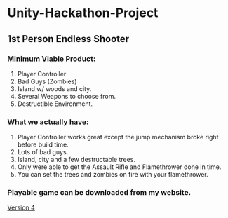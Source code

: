 # Unity-Hackathon-Project

## 1st Person Endless Shooter

### Minimum Viable Product:
1. Player Controller
2. Bad Guys (Zombies)
3. Island w/ woods and city.
4. Several Weapons to choose from.
5. Destructible Environment.

### What we actually have:
1. Player Controller works great except the jump mechanism broke right before build time.
2. Lots of bad guys.. 
3. Island, city and a few destructable trees.
4. Only were able to get the Assault Rifle and Flamethrower done in time.
5. You can set the trees and zombies on fire with your flamethrower.


### Playable game can be downloaded from my website.
[Version 4](https://alexcassell.com/V4.zip)


